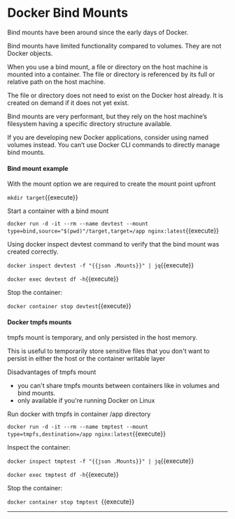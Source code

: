 # Docker Bind Mounts

Bind mounts have been around since the early days of Docker. 

Bind mounts have limited functionality compared to volumes. They are not Docker objects.

When you use a bind mount, a file or directory on the host machine is mounted into a container. The file or directory is referenced by its full or relative path on the host machine. 

The file or directory does not need to exist on the Docker host already. It is created on demand if it does not yet exist. 

Bind mounts are very performant, but they rely on the host machine’s filesystem having a specific directory structure available. 

If you are developing new Docker applications, consider using named volumes instead. You can’t use Docker CLI commands to directly manage bind mounts.

#### Bind mount example

With the mount option we are required to create the mount point upfront

`mkdir target`{{execute}}

Start a container with a bind mount

`docker run -d -it --rm --name devtest --mount type=bind,source="$(pwd)"/target,target=/app nginx:latest`{{execute}}

Using docker inspect devtest command to verify that the bind mount was created correctly.

`docker inspect devtest -f "{{json .Mounts}}" | jq`{{execute}}

`docker exec devtest df -h`{{execute}}

Stop the container:

`docker container stop devtest`{{execute}}

#### Docker tmpfs mounts

tmpfs mount is temporary, and only persisted in the host memory.

This is useful to temporarily store sensitive files that you don't want to persist in either the host or the container writable layer

Disadvantages of tmpfs mount
- you can't share tmpfs mounts between containers like in volumes and bind mounts.
- only available if you're running Docker on Linux

Run docker with tmpfs in container /app directory

`docker run -d -it --rm --name tmptest --mount type=tmpfs,destination=/app nginx:latest`{{execute}}

Inspect the container:

`docker inspect tmptest -f "{{json .Mounts}}" | jq`{{execute}}

`docker exec tmptest df -h`{{execute}}

Stop the container:

`docker container stop tmptest `{{execute}}

----
